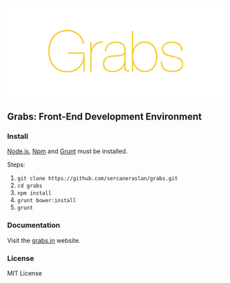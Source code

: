 ![grabs](app/img/grabs/grabs.png)

## Grabs: Front-End Development Environment

### Install

[Node.js](http://nodejs.org), [Npm](https://www.npmjs.org/) and [Grunt](http://gruntjs.com) must be installed.

Steps:

1. `git clone https://github.com/sercaneraslan/grabs.git`
1. `cd grabs`
1. `npm install`
1. `grunt bower:install`
1. `grunt`

### Documentation

Visit the [grabs.in](http://grabs.in) website.

### License

MIT License
